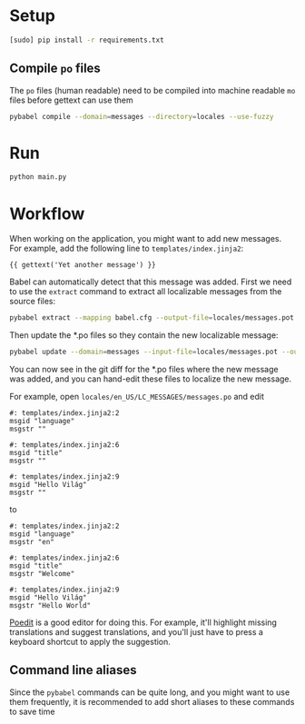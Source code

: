 # Setup

```bash
[sudo] pip install -r requirements.txt
```

## Compile `po` files

The `po` files (human readable) need to be compiled into machine readable `mo` files before gettext can use them

```bash
pybabel compile --domain=messages --directory=locales --use-fuzzy
```

# Run

```bash
python main.py
```

# Workflow

When working on the application, you might want to add new messages. For example, add the following line to `templates/index.jinja2`:

```jinja2
{{ gettext('Yet another message') }}
```

Babel can automatically detect that this message was added. First we need to use the `extract` command to extract all localizable messages from the source files:

```bash
pybabel extract --mapping babel.cfg --output-file=locales/messages.pot .
```

Then update the *.po files so they contain the new localizable message:

```bash
pybabel update --domain=messages --input-file=locales/messages.pot --output-dir=locales
```

You can now see in the git diff for the *.po files where the new message was added, and you can hand-edit these files to localize the new message.

For example, open `locales/en_US/LC_MESSAGES/messages.po` and edit
```pot
#: templates/index.jinja2:2
msgid "language"
msgstr ""

#: templates/index.jinja2:6
msgid "title"
msgstr ""

#: templates/index.jinja2:9
msgid "Hello Világ"
msgstr ""
```
to
```pot
#: templates/index.jinja2:2
msgid "language"
msgstr "en"

#: templates/index.jinja2:6
msgid "title"
msgstr "Welcome"

#: templates/index.jinja2:9
msgid "Hello Világ"
msgstr "Hello World"
```

[Poedit](https://poedit.net/) is a good editor for doing this. For example, it'll highlight missing translations and suggest translations, and you'll just have to press a keyboard shortcut to apply the suggestion.

## Command line aliases

Since the `pybabel` commands can be quite long, and you might want to use them frequently, it is recommended to add short aliases to these commands to save time
